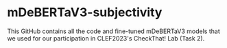 # mDeBERTaV3-subjectivity
This GitHub contains all the code and fine-tuned mDeBERTaV3 models that we used for our participation in CLEF2023's CheckThat! Lab (Task 2).
